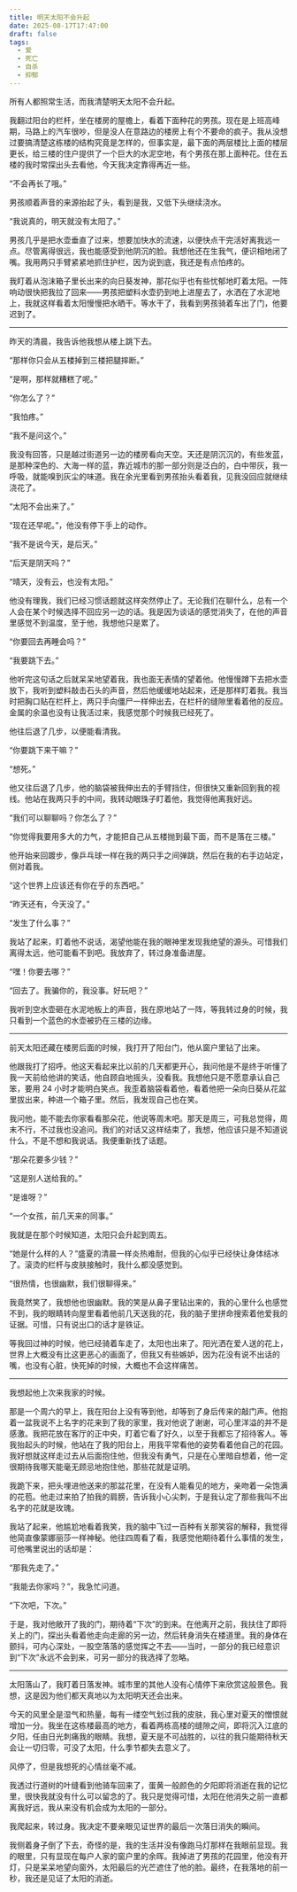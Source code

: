 ```yaml
---
title: 明天太阳不会升起
date: 2025-08-17T17:47:00
draft: false
tags:
  - 爱
  - 死亡
  - 自杀
  - 抑郁
---
```


所有人都照常生活，而我清楚明天太阳不会升起。<!--more-->

我翻过阳台的栏杆，坐在楼房的屋檐上，看着下面种花的男孩。现在是上班高峰期，马路上的汽车很吵，但是没人在意路边的楼房上有个不要命的疯子。我从没想过要搞清楚这栋楼的结构究竟是怎样的，但事实是，最下面的两层楼比上面的楼层更长，给三楼的住户提供了一个巨大的水泥空地，有个男孩在那上面种花。住在五楼的我时常探出头去看他，今天我决定靠得再近一些。

“不会再长了哦。”

男孩顺着声音的来源抬起了头，看到是我，又低下头继续浇水。

“我说真的，明天就没有太阳了。”

男孩几乎是把水壶垂直了过来，想要加快水的流速，以便快点干完活好离我远一点。尽管离得很远，我也能感受到他阴沉的脸。我想他还在生我气，便识相地闭了嘴。我用两只手臂紧紧地抓住护栏，因为说到底，我还是有点怕疼的。

我盯着从泡沫箱子里长出来的向日葵发神，那花似乎也有些忧郁地盯着太阳。一阵响动很快把我拉了回来——男孩把塑料水壶扔到地上进屋去了，水洒在了水泥地上，我就这样看着太阳慢慢把水晒干。等水干了，我看到男孩骑着车出了门，他要迟到了。

---

昨天的清晨，我告诉他我想从楼上跳下去。

“那样你只会从五楼掉到三楼把腿摔断。”

“是啊，那样就糟糕了呢。”

“你怎么了？”

“我怕疼。”

“我不是问这个。”

我没有回答，只是越过街道另一边的楼房看向天空。天还是阴沉沉的，有些发蓝，是那种深色的、大海一样的蓝，靠近城市的那一部分则是泛白的，白中带灰，我一呼吸，就能嗅到灰尘的味道。我在余光里看到男孩抬头看着我，见我没回应就继续浇花了。

“太阳不会出来了。”

“现在还早呢。”，他没有停下手上的动作。

“我不是说今天，是后天。”

“后天是阴天吗？”

“晴天，没有云，也没有太阳。”

他没有理我，我们已经习惯话题就这样突然停止了。无论我们在聊什么，总有一个人会在某个时候选择不回应另一边的话。我是因为谈话的感觉消失了，在他的声音里感觉不到温度，至于他，我想他只是累了。

“你要回去再睡会吗？”

“我要跳下去。”

他听完这句话之后就呆呆地望着我，我也面无表情的望着他。他慢慢蹲下去把水壶放下，我听到塑料敲击石头的声音，然后他缓缓地站起来，还是那样盯着我。我当时把胸口贴在栏杆上，两只手向僵尸一样伸出去，在栏杆的缝隙里看着他的反应。金属的余温也没有让我活过来，我感觉那个时候我已经死了。

他往后退了几步，以便能看清我。

“你要跳下来干嘛？”

“想死。”

他又往后退了几步，他的脑袋被我伸出去的手臂挡住，但很快又重新回到我的视线。他站在我两只手的中间，我转动眼珠子盯着他，我觉得他离我好远。

“我们可以聊聊吗？你怎么了？”

“你觉得我要用多大的力气，才能把自己从五楼抛到最下面，而不是落在三楼。”

他开始来回踱步，像乒乓球一样在我的两只手之间弹跳，然后在我的右手边站定，侧对着我。

“这个世界上应该还有你在乎的东西吧。”

“昨天还有，今天没了。”

“发生了什么事？”

我站了起来，盯着他不说话，渴望他能在我的眼神里发现我绝望的源头。可惜我们离得太远，他可能看不到吧。我放弃了，转过身准备进屋。

“嘿！你要去哪？”

“回去了。我骗你的，我没事。好玩吧？”

我听到空水壶砸在水泥地板上的声音，我在原地站了一阵，等我转过身的时候，我只看到一个蓝色的水壶被扔在三楼的边缘。

---

前天太阳还藏在楼房后面的时候，我打开了阳台门，他从窗户里钻了出来。

他跟我打了招呼。他这天看起来比以前的几天都更开心，我问他是不是终于听懂了我一天前给他讲的笑话，他自顾自地摇头，没看我。我想他只是不愿意承认自己笨，要用 24 小时才能明白笑点。我歪着脑袋看着他，看着他把一朵向日葵从花盆里拔出来，种进一个箱子里。然后，我发现自己也在笑。

我问他，能不能去你家看看那朵花，他说等周末吧。那天是周三，可我总觉得，周末不行，不过我也没追问。我们的对话又这样结束了，我想，他应该只是不知道说什么，不是不想和我说话。我便重新找了话题。

“那朵花要多少钱？”

“这是别人送给我的。”

“是谁呀？”

“一个女孩，前几天来的同事。”

我就是在那个时候知道，太阳只会升起到周五。

“她是什么样的人？”盛夏的清晨一样炎热难耐，但我的心似乎已经快让身体结冰了。滚烫的栏杆与皮肤接触时，我什么都没感觉到。

“很热情，也很幽默，我们很聊得来。”

我竟然笑了，我想他也很幽默。我的笑是从鼻子里钻出来的，我的心里什么也感觉不到，我的眼睛转向屋里看着他前几天送我的花，我的脑子里拼命搜索着他爱我的证据。可惜，只有说出口的话才是铁证。

等我回过神的时候，他已经骑着车走了，太阳也出来了。阳光洒在爱人送的花上，世界上大概没有比这更恶心的画面了，但我又有些嫉妒，因为花没有说不出话的嘴，也没有心脏，快死掉的时候，大概也不会这样痛苦。

---

我想起他上次来我家的时候。

那是一个周六的早上，我在阳台上没有等到他，却等到了身后传来的敲门声。他抱着一盆我说不上名字的花来到了我的家里，我对他说了谢谢，可心里洋溢的并不是感激。我把花放在客厅的正中央，盯着它看了好久，以至于我都忘了招待客人。等我抬起头的时候，他站在了我的阳台上，用我平常看他的姿势看着他自己的花园。我好想就这样走过去从后面抱住他，但我没有勇气，只是在心里暗自想着，他一定很期待我哪天能毫无顾忌地抱住他，那些花就是证明。

我跪下来，把头埋进他送来的那盆花里，在没有人能看见的地方，亲吻着一朵饱满的花苞。他走过来拍了拍我的肩膀，告诉我小心尖刺，于是我认定了那些我叫不出名字的花就是玫瑰。

我站了起来，他尴尬地看着我笑，我的脑中飞过一百种有关那笑容的解释，我觉得他简直像蒙娜丽莎一样神秘。他往四周看了看，我感觉他期待着什么事情的发生，可他嘴里说出的话却是：

“那我先走了。”

“我能去你家吗？”，我急忙问道。

“下次吧，下次。”

于是，我对他敞开了我的门，期待着“下次”的到来。在他离开之前，我扶住了即将关上的门，探出头看着他走向走廊的另一边，然后转身消失在楼道里。我的身体在颤抖，可内心深处，一股空落落的感觉挥之不去——当时，一部分的我已经意识到“下次”永远不会到来，可另一部分的我选择了忽略。

---

太阳落山了，我盯着日落发神。城市里的其他人没有心情停下来欣赏这般景色。我想，这是因为他们都天真地以为太阳明天还会出来。

今天的风里全是湿气和热量，每有一缕空气划过我的皮肤，我心里对夏天的憎恨就增加一分。我坐在这栋楼最高的地方，看着两栋高楼的缝隙之间，即将沉入江底的夕阳，任由日光刺痛我的眼睛。我想，夏天是不可战胜的，以往的我只能期待秋天会让一切归零，可没了太阳，什么季节都失去意义了。

风停了，但是我想死的心情丝毫不减。

我透过行道树的叶缝看到他骑车回来了，蛋黄一般颜色的夕阳即将消逝在我的记忆里，很快我就没有什么可以留念的了。我只是觉得可惜，太阳在他消失之前一直都离我好远，我从来没有机会成为太阳的一部分。

我爬起来，转过身。我决定不要亲眼见证世界的最后一次落日消失的瞬间。

我侧着身子倒了下去，奇怪的是，我的生活并没有像跑马灯那样在我眼前显现。我的眼里，只有显现在每户人家的窗户里的余晖。我掉进了男孩的花园里，他没有开灯，只是呆呆地望向窗外，太阳最后的光芒遮住了他的脸。最终，在我落地的前一秒，我还是见证了太阳的消逝。


